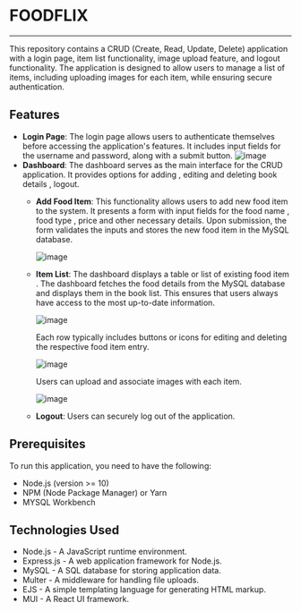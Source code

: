 # FOODFLIX
----------------------------------------------------------------------------------------------------------------------------------------
This repository contains a CRUD (Create, Read, Update, Delete) application with a login page, item list functionality, image upload feature, and logout functionality. The application is designed to allow users to manage a list of items, including uploading images for each item, while ensuring secure authentication.
 ## Features ##
* **Login Page**: The login page allows users to authenticate themselves before accessing the application's features. It includes input fields for the username and password, along with a submit button.
![image](https://github.com/Shradha1303/FOODFLIX/assets/101780065/7f14d841-7399-46d1-88fa-89af6b28ebcb)
* **Dashboard**: The dashboard serves as the main interface for the CRUD application. It provides options for adding , editing and deleting book details , logout.
    * **Add Food Item**: This functionality allows users to add new food item to the system. It presents a form with input fields for the food name , food type , price and other necessary details. Upon submission, the form validates the inputs and stores the new food item in the MySQL database.
      
      ![image](https://github.com/Shradha1303/FOODFLIX/assets/101780065/0225d634-0063-4d0b-8312-c4efcaf45f1a)

    * **Item List**: The dashboard displays a table or list of existing food item . The dashboard fetches the food details from the MySQL database and displays them in the book list. This ensures that users always have access to the most up-to-date information.
        
        ![image](https://github.com/Shradha1303/FOODFLIX/assets/101780065/6e24abf2-3644-4334-9b6c-ec0c0b9eada9)
        
        Each row typically includes buttons or icons for editing and deleting the respective food item entry.
        
        ![image](https://github.com/Shradha1303/FOODFLIX/assets/101780065/7026e4c7-7f6d-4e06-9b36-9cd1f8c60f59)
        
         Users can upload and associate images with each item.
        
        ![image](https://github.com/Shradha1303/FOODFLIX/assets/101780065/9c0b716e-56fc-4a3f-83b4-3a86d1d2b2d0)

    * **Logout**: Users can securely log out of the application.
  
## Prerequisites ##
To run this application, you need to have the following:

* Node.js (version >= 10)
* NPM (Node Package Manager) or Yarn
* MYSQL Workbench

## Technologies Used ##

* Node.js - A JavaScript runtime environment.
* Express.js - A web application framework for Node.js.
* MySQL - A SQL database for storing application data.
* Multer - A middleware for handling file uploads.
* EJS - A simple templating language for generating HTML markup.
* MUI - A  React UI framework.
